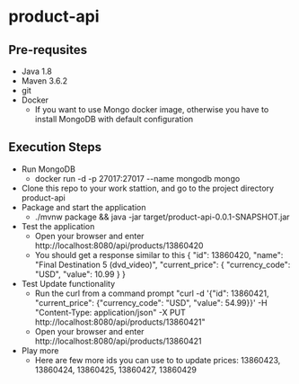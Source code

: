 # product-api

## Pre-requsites
- Java 1.8
- Maven 3.6.2
- git
- Docker
  - If you want to use Mongo docker image, otherwise you have to install MongoDB with default configuration

## Execution Steps
- Run MongoDB
  - docker run -d -p 27017:27017 --name mongodb mongo
- Clone this repo to your work stattion, and go to the project directory product-api
- Package and start the application
  - ./mvnw package && java -jar target/product-api-0.0.1-SNAPSHOT.jar
- Test the application
  - Open your browser and enter http://localhost:8080/api/products/13860420
  - You should get a response similar to this
    {
      "id": 13860420,
      "name": "Final Destination 5 (dvd_video)",
      "current_price": {
      "currency_code": "USD",
      "value": 10.99
      }
    }
- Test Update functionality
  - Run the curl from a command prompt "curl -d '{"id": 13860421, "current_price": {"currency_code": "USD", "value": 54.99}}' -H "Content-Type: application/json" -X PUT http://localhost:8080/api/products/13860421"
  - Open your browser and enter http://localhost:8080/api/products/13860421
- Play more
  - Here are few more ids you can use to to update prices: 13860423, 13860424, 13860425, 13860427, 13860429

